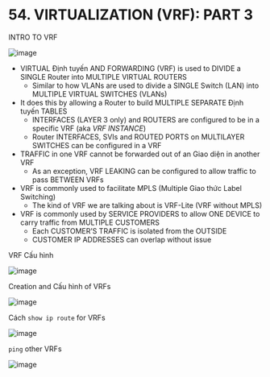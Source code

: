 # 54. VIRTUALIZATION (VRF): PART 3

INTRO TO VRF

![image](https://github.com/psaumur/CCNA/assets/106411237/e122f3c6-290f-4f33-a31d-f308f12140a3)

- VIRTUAL Định tuyến AND FORWARDING (VRF) is used to DIVIDE a SINGLE Router into MULTIPLE VIRTUAL ROUTERS
    - Similar to how VLANs are used to divide a SINGLE Switch (LAN) into MULTIPLE VIRTUAL SWITCHES (VLANs)
- It does this by allowing a Router to build MULTIPLE SEPARATE Định tuyến TABLES
    - INTERFACES (LAYER 3 only) and ROUTERS are configured to be in a specific VRF (aka *VRF INSTANCE*)
    - Router INTERFACES, SVIs and ROUTED PORTS on MULTILAYER SWITCHES can be configured in a VRF
- TRAFFIC in one VRF cannot be forwarded out of an Giao diện in another VRF
    - As an exception, VRF LEAKING can be configured to allow traffic to pass BETWEEN VRFs
- VRF is commonly used to facilitate MPLS (Multiple Giao thức Label Switching)
    - The kind of VRF we are talking about is VRF-Lite (VRF without MPLS)
- VRF is commonly used by SERVICE PROVIDERS to allow ONE DEVICE to carry traffic from MULTIPLE CUSTOMERS
    - Each CUSTOMER’S TRAFFIC is isolated from the OUTSIDE
    - CUSTOMER IP ADDRESSES can overlap without issue

VRF Cấu hình

![image](https://github.com/psaumur/CCNA/assets/106411237/fec7669b-8868-4529-81fa-6f52e07ff6e4)

Creation and Cấu hình of VRFs

![image](https://github.com/psaumur/CCNA/assets/106411237/624ebfc0-c7c0-498d-a00b-c19e2738585a)

Cách `show ip route` for VRFs

![image](https://github.com/psaumur/CCNA/assets/106411237/cbe724be-4497-4976-9927-18ff5c71a4c7)

`ping` other VRFs

![image](https://github.com/psaumur/CCNA/assets/106411237/f29dd935-0ec7-4756-b24a-fc44391254c0)
